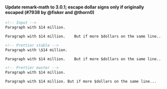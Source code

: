 #### Update remark-math to 3.0.1; escape dollar signs only if originally escaped (#7938 by @fisker and @thorn0)

<!-- prettier-ignore -->
```markdown
<!-- Input -->
Paragraph with $14 million.

Paragraph with $14 million.    But if more $dollars on the same line...

<!-- Prettier stable -->
Paragraph with \$14 million.

Paragraph with $14 million.    But if more $dollars on the same line...

<!-- Prettier master -->
Paragraph with $14 million.

Paragraph with $14 million. But if more $dollars on the same line...
```

